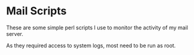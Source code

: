 # Mail Scripts

These are some simple perl scripts I use to monitor the activity of my mail
server.

As they required access to system logs, most need to be run as root.


